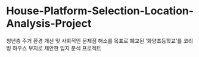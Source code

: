 # House-Platform-Selection-Location-Analysis-Project
청년층 주거 환경 개선 및 사회적인 문제점 해소를 목표로 폐교된 ‘화양초등학교’를 코리빙 하우스 부지로 제안한 입지 분석 프로젝트
